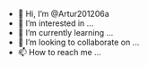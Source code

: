 - 👋 Hi, I’m @Artur201206a
- 👀 I’m interested in ...
- 🌱 I’m currently learning ...
- 💞️ I’m looking to collaborate on ...
- 📫 How to reach me ...

<!---
Artur201206a/Artur201206a is a ✨ special ✨ repository because its `README.md` (this file) appears on your GitHub profile.
You can click the Preview link to take a look at your changes.
--->
